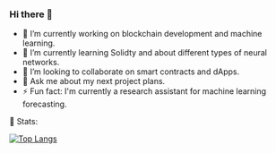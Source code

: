 ### Hi there 👋

- 🔭 I’m currently working on blockchain development and machine learning.
- 🌱 I’m currently learning Solidty and about different types of neural networks.
- 👯 I’m looking to collaborate on smart contracts and dApps.
- 💬 Ask me about my next project plans.
- ⚡ Fun fact: I'm currently a research assistant for machine learning forecasting.

<!-- STATISTICS ABOUT PROFILE -->
 📶 Stats:
<!--  TOP LANGUAGES STATISTICS -->
 [![Top Langs](https://github-readme-stats.vercel.app/api/top-langs/?username=sariold&langs_count=10&theme=dark&align=right&width=40%&layout=compact&hide=procfile,ejs)](https://github.com/anuraghazra/github-readme-stats)
